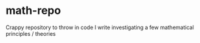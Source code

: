 # math-repo
Crappy repository to throw in code I write investigating a few mathematical principles / theories 
